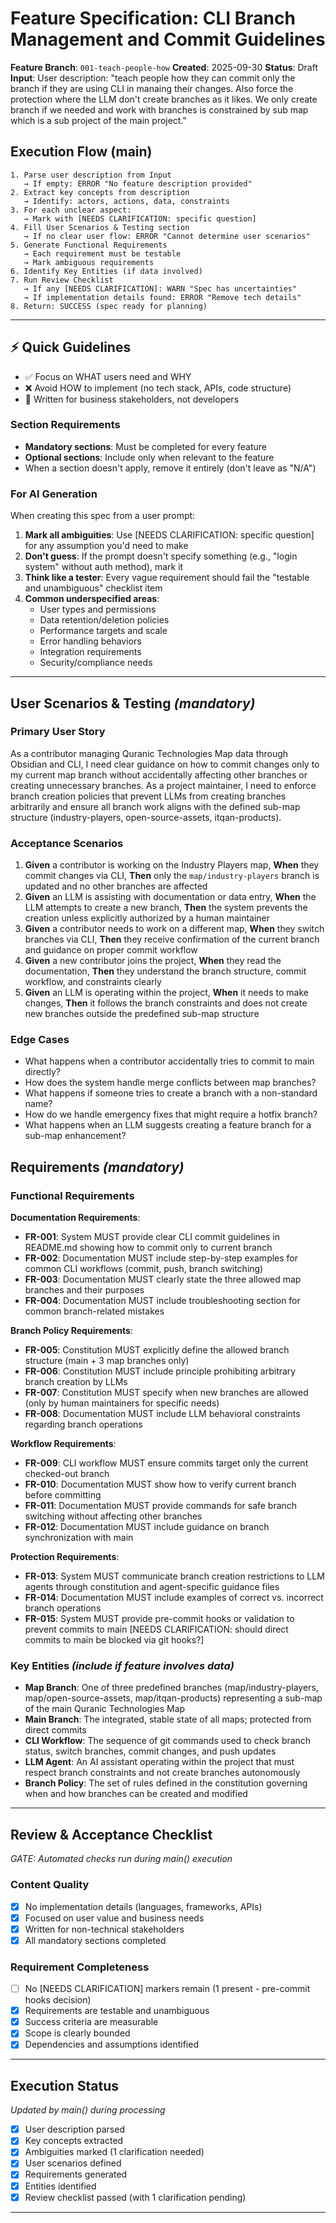 # Feature Specification: CLI Branch Management and Commit Guidelines

**Feature Branch**: `001-teach-people-how`
**Created**: 2025-09-30
**Status**: Draft
**Input**: User description: "teach people how they can commit only the branch if they are using CLI in manaing their changes. Also force the protection where the LLM don't create branches as it likes. We only create branch if we needed and work with branches is constrained by sub map which is a sub project of the main project."

## Execution Flow (main)
```
1. Parse user description from Input
   → If empty: ERROR "No feature description provided"
2. Extract key concepts from description
   → Identify: actors, actions, data, constraints
3. For each unclear aspect:
   → Mark with [NEEDS CLARIFICATION: specific question]
4. Fill User Scenarios & Testing section
   → If no clear user flow: ERROR "Cannot determine user scenarios"
5. Generate Functional Requirements
   → Each requirement must be testable
   → Mark ambiguous requirements
6. Identify Key Entities (if data involved)
7. Run Review Checklist
   → If any [NEEDS CLARIFICATION]: WARN "Spec has uncertainties"
   → If implementation details found: ERROR "Remove tech details"
8. Return: SUCCESS (spec ready for planning)
```

---

## ⚡ Quick Guidelines
- ✅ Focus on WHAT users need and WHY
- ❌ Avoid HOW to implement (no tech stack, APIs, code structure)
- 👥 Written for business stakeholders, not developers

### Section Requirements
- **Mandatory sections**: Must be completed for every feature
- **Optional sections**: Include only when relevant to the feature
- When a section doesn't apply, remove it entirely (don't leave as "N/A")

### For AI Generation
When creating this spec from a user prompt:
1. **Mark all ambiguities**: Use [NEEDS CLARIFICATION: specific question] for any assumption you'd need to make
2. **Don't guess**: If the prompt doesn't specify something (e.g., "login system" without auth method), mark it
3. **Think like a tester**: Every vague requirement should fail the "testable and unambiguous" checklist item
4. **Common underspecified areas**:
   - User types and permissions
   - Data retention/deletion policies
   - Performance targets and scale
   - Error handling behaviors
   - Integration requirements
   - Security/compliance needs

---

## User Scenarios & Testing *(mandatory)*

### Primary User Story
As a contributor managing Quranic Technologies Map data through Obsidian and CLI, I need clear guidance on how to commit changes only to my current map branch without accidentally affecting other branches or creating unnecessary branches. As a project maintainer, I need to enforce branch creation policies that prevent LLMs from creating branches arbitrarily and ensure all branch work aligns with the defined sub-map structure (industry-players, open-source-assets, itqan-products).

### Acceptance Scenarios
1. **Given** a contributor is working on the Industry Players map, **When** they commit changes via CLI, **Then** only the `map/industry-players` branch is updated and no other branches are affected
2. **Given** an LLM is assisting with documentation or data entry, **When** the LLM attempts to create a new branch, **Then** the system prevents the creation unless explicitly authorized by a human maintainer
3. **Given** a contributor needs to work on a different map, **When** they switch branches via CLI, **Then** they receive confirmation of the current branch and guidance on proper commit workflow
4. **Given** a new contributor joins the project, **When** they read the documentation, **Then** they understand the branch structure, commit workflow, and constraints clearly
5. **Given** an LLM is operating within the project, **When** it needs to make changes, **Then** it follows the branch constraints and does not create new branches outside the predefined sub-map structure

### Edge Cases
- What happens when a contributor accidentally tries to commit to main directly?
- How does the system handle merge conflicts between map branches?
- What happens if someone tries to create a branch with a non-standard name?
- How do we handle emergency fixes that might require a hotfix branch?
- What happens when an LLM suggests creating a feature branch for a sub-map enhancement?

## Requirements *(mandatory)*

### Functional Requirements

**Documentation Requirements**:
- **FR-001**: System MUST provide clear CLI commit guidelines in README.md showing how to commit only to current branch
- **FR-002**: Documentation MUST include step-by-step examples for common CLI workflows (commit, push, branch switching)
- **FR-003**: Documentation MUST clearly state the three allowed map branches and their purposes
- **FR-004**: Documentation MUST include troubleshooting section for common branch-related mistakes

**Branch Policy Requirements**:
- **FR-005**: Constitution MUST explicitly define the allowed branch structure (main + 3 map branches only)
- **FR-006**: Constitution MUST include principle prohibiting arbitrary branch creation by LLMs
- **FR-007**: Constitution MUST specify when new branches are allowed (only by human maintainers for specific needs)
- **FR-008**: Documentation MUST include LLM behavioral constraints regarding branch operations

**Workflow Requirements**:
- **FR-009**: CLI workflow MUST ensure commits target only the current checked-out branch
- **FR-010**: Documentation MUST show how to verify current branch before committing
- **FR-011**: Documentation MUST provide commands for safe branch switching without affecting other branches
- **FR-012**: Documentation MUST include guidance on branch synchronization with main

**Protection Requirements**:
- **FR-013**: System MUST communicate branch creation restrictions to LLM agents through constitution and agent-specific guidance files
- **FR-014**: Documentation MUST include examples of correct vs. incorrect branch operations
- **FR-015**: System MUST provide pre-commit hooks or validation to prevent commits to main [NEEDS CLARIFICATION: should direct commits to main be blocked via git hooks?]

### Key Entities *(include if feature involves data)*

- **Map Branch**: One of three predefined branches (map/industry-players, map/open-source-assets, map/itqan-products) representing a sub-map of the main Quranic Technologies Map
- **Main Branch**: The integrated, stable state of all maps; protected from direct commits
- **CLI Workflow**: The sequence of git commands used to check branch status, switch branches, commit changes, and push updates
- **LLM Agent**: An AI assistant operating within the project that must respect branch constraints and not create branches autonomously
- **Branch Policy**: The set of rules defined in the constitution governing when and how branches can be created and modified

---

## Review & Acceptance Checklist
*GATE: Automated checks run during main() execution*

### Content Quality
- [x] No implementation details (languages, frameworks, APIs)
- [x] Focused on user value and business needs
- [x] Written for non-technical stakeholders
- [x] All mandatory sections completed

### Requirement Completeness
- [ ] No [NEEDS CLARIFICATION] markers remain (1 present - pre-commit hooks decision)
- [x] Requirements are testable and unambiguous
- [x] Success criteria are measurable
- [x] Scope is clearly bounded
- [x] Dependencies and assumptions identified

---

## Execution Status
*Updated by main() during processing*

- [x] User description parsed
- [x] Key concepts extracted
- [x] Ambiguities marked (1 clarification needed)
- [x] User scenarios defined
- [x] Requirements generated
- [x] Entities identified
- [x] Review checklist passed (with 1 clarification pending)

---